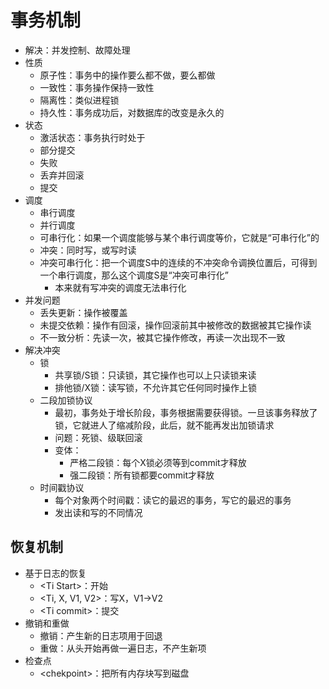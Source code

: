 # 事务机制

- 解决：并发控制、故障处理
- 性质
	- 原子性：事务中的操作要么都不做，要么都做
	- 一致性：事务操作保持一致性
	- 隔离性：类似进程锁
	- 持久性：事务成功后，对数据库的改变是永久的
- 状态
	- 激活状态：事务执行时处于
	- 部分提交
	- 失败
	- 丢弃并回滚
	- 提交
- 调度
	- 串行调度
	- 并行调度
	- 可串行化：如果一个调度能够与某个串行调度等价，它就是“可串行化”的
	- 冲突：同时写，或写时读
	- 冲突可串行化：把一个调度S中的连续的不冲突命令调换位置后，可得到一个串行调度，那么这个调度S是“冲突可串行化”
		- 本来就有写冲突的调度无法串行化
- 并发问题
	- 丢失更新：操作被覆盖
	- 未提交依赖：操作有回滚，操作回滚前其中被修改的数据被其它操作读
	- 不一致分析：先读一次，被其它操作修改，再读一次出现不一致
- 解决冲突
	- 锁
		- 共享锁/S锁：只读锁，其它操作也可以上只读锁来读
		- 排他锁/X锁：读写锁，不允许其它任何同时操作上锁
	- 二段加锁协议
		- 最初，事务处于增长阶段，事务根据需要获得锁。一旦该事务释放了锁，它就进人了缩减阶段，此后，就不能再发出加锁请求
		- 问题：死锁、级联回滚
		- 变体：
			- 严格二段锁：每个X锁必须等到commit才释放
			- 强二段锁：所有锁都要commit才释放
	- 时间戳协议
		- 每个对象两个时间戳：读它的最迟的事务，写它的最迟的事务
		- 发出读和写的不同情况

## 恢复机制

- 基于日志的恢复
	- \<Ti Start\>：开始
	- \<Ti, X, V1, V2\>：写X，V1->V2
	- \<Ti commit\>：提交
- 撤销和重做
	- 撤销：产生新的日志项用于回退
	- 重做：从头开始再做一遍日志，不产生新项
- 检查点
	- \<chekpoint\>：把所有内存块写到磁盘